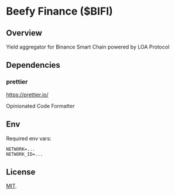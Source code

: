 # Beefy Finance ($BIFI)

## Overview

Yield aggregator for Binance Smart Chain powered by LOA Protocol

## Dependencies

### prettier

https://prettier.io/

Opinionated Code Formatter

## Env

Required env vars:

```
NETWORK=...
NETWORK_ID=...
```

## License

[MIT](LICENSE).
